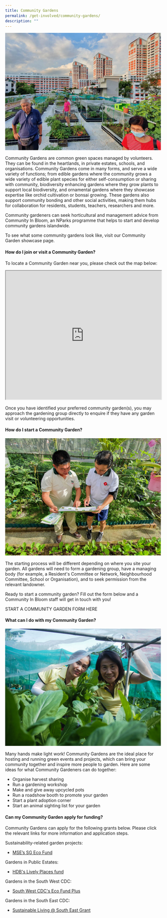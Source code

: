 ```yaml
---
title: Community Gardens
permalink: /get-involved/community-gardens/
description: ""
---
```

<img src="/images/Garden%20design/Bishan%20East%20zone%206_JacChua.jpg">
<p>Community Gardens are common green spaces managed by volunteers. They can be found in the heartlands, in private estates, schools, and organisations. Community Gardens come in many forms, and serve a wide variety of functions; from edible gardens where the community grows a wide variety of edible plant species for either self-consumption or sharing with community, biodiversity enhancing gardens where they grow plants to support local biodiversity, and ornamental gardens where they showcase expertise like orchid cultivation or bonsai growing. These gardens also support community bonding and other social activities, making them hubs for collaboration for residents, students, teachers, researchers and more.</p>

<p>Community gardeners can seek horticultural and management advice from Community In Bloom, an NParks programme that helps to start and develop community gardens islandwide.</p>

<p>To see what some community gardens look like, visit our Community Garden showcase page.</p>

<h4>How do I join or visit a Community Garden?</h4>
<p>To locate a Community Garden near you, please check out the map below:</p>
 
<iframe height="415" width="100%" src="https://www.google.com/maps/d/u/0/embed?mid=1Wq14XYkU955dfufw67TVKWcpEaG_d6o&amp;ehbc=2E312F"></iframe>
<p>
Once you have identified your preferred community garden(s), you may approach the gardening group directly to enquire if they have any garden visit or volunteering opportunities. </p>

<h4> How do I start a Community Garden?</h4>
<img src="/images/Gardeners/Outreach%20(3).jpg">
<p>The starting process will be different depending on where you site your garden. All gardens will need to form a gardening group, have a managing body (for example, a Resident's Committee or Network, Neighbourhood Committee, School or Organisation), and to seek permission from the relevant landowner.</p>
<p>Ready to start a community garden? Fill out the form below and a Community In Bloom staff will get in touch with you!</p>
<p>START A COMMUNITY GARDEN FORM HERE</p>

<h4>What can I do with my Community Garden?</h4>
<img src="/images/Gardeners/Harvesting%20(1).jpg">
<p>Many hands make light work! Community Gardens are the ideal place for hosting and running green events and projects, which can bring your community together and inspire more people to garden. Here are some ideas for what Community Gardeners can do together:</p>
<ul>
<li>Organise harvest sharing</li>
<li> Run a gardening workshop</li>
<li>Make and give away upcycled pots</li>
<li>Run a roadshow booth to promote your garden </li>
<li> Start a plant adoption corner</li>
<li> Start an animal sighting list for your garden</li>
</ul>

<h4>Can my Community Garden apply for funding?</h4>
<p>Community Gardens can apply for the following grants below. Please click the relevant links for more information and application steps.  </p>

Sustainability-related garden projects:
* <a href="https://www.mse.gov.sg/sgecofund/">MSE’s SG Eco Fund</a>

Gardens in Public Estates:
* <a href="https://www.hdb.gov.sg/community/getting-involved/lively-places-programme/lively-places-fund-and-challenge"> HDB's Lively Places fund</a>

Gardens in the South West CDC:
* <a href="https://southwest.cdc.gov.sg/what-we-do/for-environment/ecofund/">South West CDC's Eco Fund Plus</a>

Gardens in the South East CDC:
* <a href="https://southeast.cdc.gov.sg/what-we-do/future-ready/sustainable-living-south-east/"> Sustainable Living @ South East Grant </a>